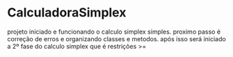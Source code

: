 # CalculadoraSimplex
projeto iniciado e funcionando o calculo simplex simples.
proximo passo é correção de erros e organizando classes e metodos.
após isso será iniciado a 2º fase do calculo simplex que é restrições >=
